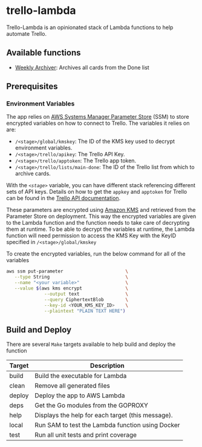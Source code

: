 # trello-lambda

Trello-Lambda is an opinionated stack of Lambda functions to help automate Trello.

## Available functions

* [Weekly Archiver](./weekly-archiver): Archives all cards from the Done list

## Prerequisites

### Environment Variables

The app relies on [AWS Systems Manager Parameter Store](https://aws.amazon.com/systems-manager/features/) (SSM) to store encrypted variables on how to connect to Trello. The variables it relies on are:

* `/<stage>/global/kmskey`: The ID of the KMS key used to decrypt environment variables.
* `/<stage>/trello/apikey`: The Trello API Key.
* `/<stage>/trello/apptoken`: The Trello app token.
* `/<stage>/trello/lists/main-done`: The ID of the Trello list from which to archive cards.

With the _`<stage>`_ variable, you can have different stack referencing different sets of API keys. Details on how to get the `appkey` and `apptoken` for Trello can be found in the [Trello API documentation](https://trello.readme.io/docs/get-started).

These parameters are encrypted using [Amazon KMS](https://aws.amazon.com/kms/) and retrieved from the Parameter Store on deployment. This way the encrypted variables are given to the Lambda function and the function needs to take care of decrypting them at runtime. To be able to decrypt the variables at runtime, the Lambda function will need permission to access the KMS Key with the KeyID specified in `/<stage>/global/kmskey`

To create the encrypted variables, run the below command for all of the variables

```bash
aws ssm put-parameter                       \
   --type String                            \
   --name "<your variable>"                 \
   --value $(aws kms encrypt                \
              --output text                 \
              --query CiphertextBlob        \
              --key-id <YOUR_KMS_KEY_ID>    \
              --plaintext "PLAIN TEXT HERE")
```

## Build and Deploy

There are several `Make` targets available to help build and deploy the function

| Target | Description                                       |
|--------|---------------------------------------------------|
| build  | Build the executable for Lambda                   |
| clean  | Remove all generated files                        |
| deploy | Deploy the app to AWS Lambda                      |
| deps   | Get the Go modules from the GOPROXY               |
| help   | Displays the help for each target (this message). |
| local  | Run SAM to test the Lambda function using Docker  |
| test   | Run all unit tests and print coverage             |
